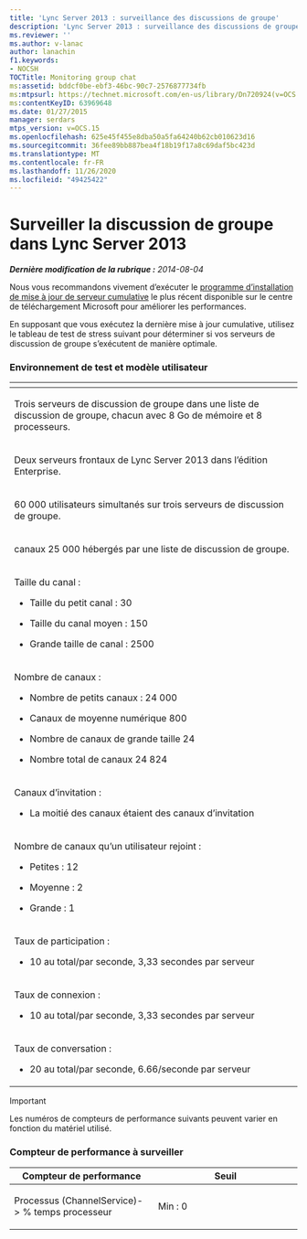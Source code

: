 ```yaml
---
title: 'Lync Server 2013 : surveillance des discussions de groupe'
description: 'Lync Server 2013 : surveillance des discussions de groupe.'
ms.reviewer: ''
ms.author: v-lanac
author: lanachin
f1.keywords:
- NOCSH
TOCTitle: Monitoring group chat
ms:assetid: bddcf0be-ebf3-46bc-90c7-2576877734fb
ms:mtpsurl: https://technet.microsoft.com/en-us/library/Dn720924(v=OCS.15)
ms:contentKeyID: 63969648
ms.date: 01/27/2015
manager: serdars
mtps_version: v=OCS.15
ms.openlocfilehash: 625e45f455e8dba50a5fa64240b62cb010623d16
ms.sourcegitcommit: 36fee89bb887bea4f18b19f17a8c69daf5bc423d
ms.translationtype: MT
ms.contentlocale: fr-FR
ms.lasthandoff: 11/26/2020
ms.locfileid: "49425422"
---
```

# <a name="monitoring-group-chat-in-lync-server-2013"></a>Surveiller la discussion de groupe dans Lync Server 2013

<div data-xmlns="http://www.w3.org/1999/xhtml">

<div class="topic" data-xmlns="http://www.w3.org/1999/xhtml" data-msxsl="urn:schemas-microsoft-com:xslt" data-cs="https://msdn.microsoft.com/">

<div data-asp="https://msdn2.microsoft.com/asp">



</div>

<div id="mainSection">

<div id="mainBody">

<span> </span>

_**Dernière modification de la rubrique :** 2014-08-04_

Nous vous recommandons vivement d’exécuter le [programme d’installation de mise à jour de serveur cumulative](https://support.microsoft.com/kb/968802) le plus récent disponible sur le centre de téléchargement Microsoft pour améliorer les performances.

En supposant que vous exécutez la dernière mise à jour cumulative, utilisez le tableau de test de stress suivant pour déterminer si vos serveurs de discussion de groupe s’exécutent de manière optimale.

### <a name="test-environment-and-user-model"></a>Environnement de test et modèle utilisateur

<table>
<colgroup>
<col style="width: 100%" />
</colgroup>
<thead>
<tr class="header">
<th> </th>
</tr>
</thead>
<tbody>
<tr class="odd">
<td><p>Trois serveurs de discussion de groupe dans une liste de discussion de groupe, chacun avec 8 Go de mémoire et 8 processeurs.</p></td>
</tr>
<tr class="even">
<td><p>Deux serveurs frontaux de Lync Server 2013 dans l’édition Enterprise.</p></td>
</tr>
<tr class="odd">
<td><p>60 000 utilisateurs simultanés sur trois serveurs de discussion de groupe.</p></td>
</tr>
<tr class="even">
<td><p>canaux 25 000 hébergés par une liste de discussion de groupe.</p></td>
</tr>
<tr class="odd">
<td><p>Taille du canal :</p>
<ul>
<li><p>Taille du petit canal : 30</p></li>
<li><p>Taille du canal moyen : 150</p></li>
<li><p>Grande taille de canal : 2500</p></li>
</ul></td>
</tr>
<tr class="even">
<td><p>Nombre de canaux :</p>
<ul>
<li><p>Nombre de petits canaux : 24 000</p></li>
<li><p>Canaux de moyenne numérique 800</p></li>
<li><p>Nombre de canaux de grande taille 24</p></li>
<li><p>Nombre total de canaux 24 824</p></li>
</ul></td>
</tr>
<tr class="odd">
<td><p>Canaux d’invitation :</p>
<ul>
<li><p>La moitié des canaux étaient des canaux d’invitation</p></li>
</ul></td>
</tr>
<tr class="even">
<td><p>Nombre de canaux qu’un utilisateur rejoint :</p>
<ul>
<li><p>Petites : 12</p></li>
<li><p>Moyenne : 2</p></li>
<li><p>Grande : 1</p></li>
</ul></td>
</tr>
<tr class="odd">
<td><p>Taux de participation :</p>
<ul>
<li><p>10 au total/par seconde, 3,33 secondes par serveur</p></li>
</ul></td>
</tr>
<tr class="even">
<td><p>Taux de connexion :</p>
<ul>
<li><p>10 au total/par seconde, 3,33 secondes par serveur</p></li>
</ul></td>
</tr>
<tr class="odd">
<td><p>Taux de conversation :</p>
<ul>
<li><p>20 au total/par seconde, 6.66/seconde par serveur</p></li>
</ul></td>
</tr>
</tbody>
</table>


<div>


> [!IMPORTANT]  
> Les numéros de compteurs de performance suivants peuvent varier en fonction du matériel utilisé.



</div>

### <a name="performance-counter-to-be-monitored"></a>Compteur de performance à surveiller

<table>
<colgroup>
<col style="width: 50%" />
<col style="width: 50%" />
</colgroup>
<thead>
<tr class="header">
<th>Compteur de performance</th>
<th>Seuil</th>
</tr>
</thead>
<tbody>
<tr class="odd">
<td><p>Processus (ChannelService)- &gt; % temps processeur</p></td>
<td><p>Min : 0</p></td>
</tr>
</tbody>
</table>


</div>

<span> </span>

</div>

</div>

</div>

